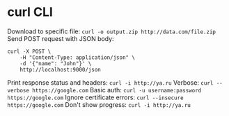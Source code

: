 # curl CLI

Download to specific file: `curl -o output.zip http://data.com/file.zip`
Send POST request with JSON body:
```
curl -X POST \
	-H "Content-Type: application/json" \
	-d '{"name": "John"}' \
	http://localhost:9000/json
```
Print response status and headers: `curl -i http://ya.ru`
Verbose: `curl --verbose https://google.com`
Basic auth: `curl -u username:password https://google.com`
Ignore certificate errors: `curl --insecure https://google.com`
Don't show progress: `curl -i http://ya.ru`
